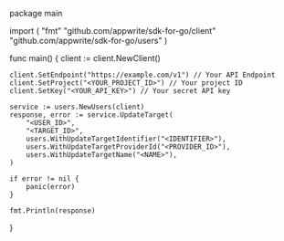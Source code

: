 package main

import (
    "fmt"
    "github.com/appwrite/sdk-for-go/client"
    "github.com/appwrite/sdk-for-go/users"
)

func main() {
    client := client.NewClient()

    client.SetEndpoint("https://example.com/v1") // Your API Endpoint
    client.SetProject("<YOUR_PROJECT_ID>") // Your project ID
    client.SetKey("<YOUR_API_KEY>") // Your secret API key

    service := users.NewUsers(client)
    response, error := service.UpdateTarget(
        "<USER_ID>",
        "<TARGET_ID>",
        users.WithUpdateTargetIdentifier("<IDENTIFIER>"),
        users.WithUpdateTargetProviderId("<PROVIDER_ID>"),
        users.WithUpdateTargetName("<NAME>"),
    )

    if error != nil {
        panic(error)
    }

    fmt.Println(response)
}
